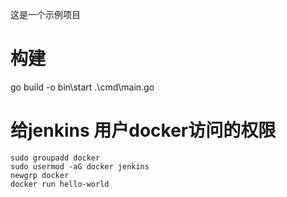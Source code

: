 这是一个示例项目

# 构建

go build -o bin\start .\cmd\main.go



# 给jenkins 用户docker访问的权限 
```
sudo groupadd docker
sudo usermod -aG docker jenkins
newgrp docker					
docker run hello-world	
```		